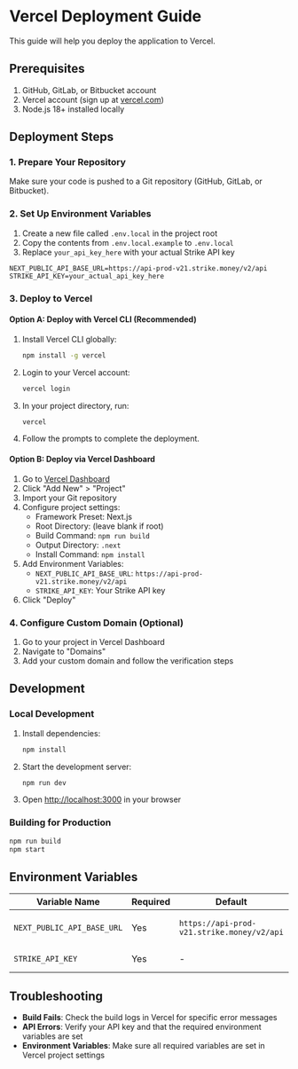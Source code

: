 # Vercel Deployment Guide

This guide will help you deploy the application to Vercel.

## Prerequisites

1. GitHub, GitLab, or Bitbucket account
2. Vercel account (sign up at [vercel.com](https://vercel.com))
3. Node.js 18+ installed locally

## Deployment Steps

### 1. Prepare Your Repository

Make sure your code is pushed to a Git repository (GitHub, GitLab, or Bitbucket).

### 2. Set Up Environment Variables

1. Create a new file called `.env.local` in the project root
2. Copy the contents from `.env.local.example` to `.env.local`
3. Replace `your_api_key_here` with your actual Strike API key

```env
NEXT_PUBLIC_API_BASE_URL=https://api-prod-v21.strike.money/v2/api
STRIKE_API_KEY=your_actual_api_key_here
```

### 3. Deploy to Vercel

#### Option A: Deploy with Vercel CLI (Recommended)

1. Install Vercel CLI globally:
   ```bash
   npm install -g vercel
   ```

2. Login to your Vercel account:
   ```bash
   vercel login
   ```

3. In your project directory, run:
   ```bash
   vercel
   ```

4. Follow the prompts to complete the deployment.

#### Option B: Deploy via Vercel Dashboard

1. Go to [Vercel Dashboard](https://vercel.com/dashboard)
2. Click "Add New" > "Project"
3. Import your Git repository
4. Configure project settings:
   - Framework Preset: Next.js
   - Root Directory: (leave blank if root)
   - Build Command: `npm run build`
   - Output Directory: `.next`
   - Install Command: `npm install`
5. Add Environment Variables:
   - `NEXT_PUBLIC_API_BASE_URL`: `https://api-prod-v21.strike.money/v2/api`
   - `STRIKE_API_KEY`: Your Strike API key
6. Click "Deploy"

### 4. Configure Custom Domain (Optional)

1. Go to your project in Vercel Dashboard
2. Navigate to "Domains"
3. Add your custom domain and follow the verification steps

## Development

### Local Development

1. Install dependencies:
   ```bash
   npm install
   ```

2. Start the development server:
   ```bash
   npm run dev
   ```

3. Open [http://localhost:3000](http://localhost:3000) in your browser

### Building for Production

```bash
npm run build
npm start
```

## Environment Variables

| Variable Name | Required | Default | Description |
|--------------|----------|---------|-------------|
| `NEXT_PUBLIC_API_BASE_URL` | Yes | `https://api-prod-v21.strike.money/v2/api` | Base URL for the Strike API |
| `STRIKE_API_KEY` | Yes | - | Your Strike API key |

## Troubleshooting

- **Build Fails**: Check the build logs in Vercel for specific error messages
- **API Errors**: Verify your API key and that the required environment variables are set
- **Environment Variables**: Make sure all required variables are set in Vercel project settings
